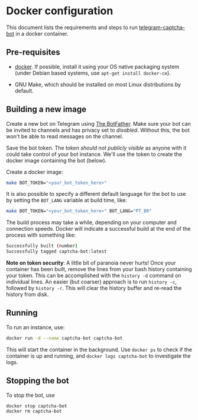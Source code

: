# Docker configuration

This document lists the requirements and steps to run
[telegram-captcha-bot](https://github.com/ahmettutal/telegram-captcha-bot) in a docker container.

## Pre-requisites

* [docker](https://www.docker.com/products/docker-engine). If possible, install it using your OS native packaging system (under Debian based systems, use
  `apt-get install docker-ce`).

* GNU Make, which should be installed on most Linux distributions by default.

## Building a new image

Create a new bot on Telegram using [The BotFather](http://t.me/BotFather). Make sure your bot can be invited to channels and has privacy set to _disabled_.
Without this, the bot won't be able to read messages on the channel.

Save the bot token. The token _should not publicly visible_ as anyone with it could take control of your bot instance. We'll use the token to create the docker
image containing the bot (below).

Create a docker image:

```bash
make BOT_TOKEN="<your_bot_token_here>"
```

It is also possible to specify a different default language for the bot to use by setting the `BOT_LANG` variable at build time, like:

```bash
make BOT_TOKEN="<your_bot_token_here>" BOT_LANG="PT_BR"
```

The build process may take a while, depending on your computer and connection speeds. Docker will indicate a successful build at the end of the process with
something like:

```bash
Successfully built (number)
Successfully tagged captcha-bot:latest
```

**Note on token security**: A little bit of paranoia never hurts! Once your container has been built, remove the lines from your bash history containing your
token. This can be accomplished with the `history -d` command on individual lines. An easier (but coarser) approach is to run `history -c`, followed
by `history -r`. This will clear the history buffer and re-read the history from disk.

## Running

To run an instance, use:

```bash
docker run -d --name captcha-bot captcha-bot
```

This will start the container in the background. Use `docker ps` to check if the container is up and running, and `docker logs captcha-bot` to investigate the
logs.

## Stopping the bot

To stop the bot, use

```bash
docker stop captcha-bot
docker rm captcha-bot
```
